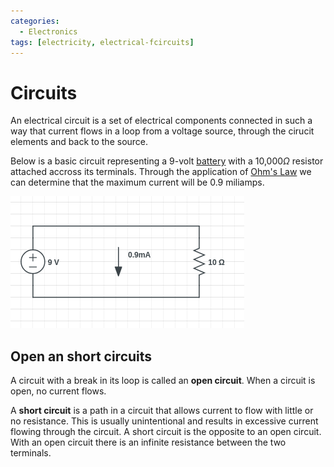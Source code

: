 ```yaml
---
categories:
  - Electronics
tags: [electricity, electrical-fcircuits]
---
```


# Circuits

An electrical circuit is a set of electrical components connected in such a way that current flows in a loop from a voltage source, through the cirucit elements and back to the source.

Below is a basic circuit representing a 9-volt [battery]() with a 10,000$\Omega$ resistor attached accross its terminals. Through the application of [Ohm's Law](/Electronics/Physics_of_electricity/Ohms_Law.md) we can determine that the maximum current will be 0.9 miliamps.

![](/img/basic-circuit.png)

## Open an short circuits

A circuit with a break in its loop is called an **open circuit**. When a circuit is open, no current flows.

A **short circuit** is a path in a circuit that allows current to flow with little or no resistance. This is usually unintentional and results in excessive current flowing through the circuit. A short circuit is the opposite to an open circuit. With an open circuit there is an infinite resistance between the two terminals.

